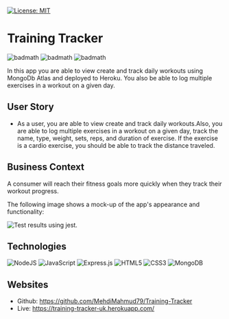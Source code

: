 
[![License: MIT](https://img.shields.io/badge/License-MIT-yellow.svg)](https://opensource.org/licenses/MIT)

# Training Tracker

![badmath](https://img.shields.io/github/issues/MehdiMahmud79/Training-Tracker)
![badmath](https://img.shields.io/github/forks/MehdiMahmud79/Training-Tracker)
![badmath](https://img.shields.io/github/stars/MehdiMahmud79/Training-Tracker)

In this app you are able to view create and track daily workouts using MongoDb Atlas and deployed to Heroku. You also be able to log multiple exercises in a workout on a given day.

## User Story

* As a user, you are able to view create and track daily workouts.Also, you are able to log multiple exercises in a workout on a given day, track the name, type, weight, sets, reps, and duration of exercise. If the exercise is a cardio exercise, you should be able to track the distance traveled.

## Business Context

A consumer will reach their fitness goals more quickly when they track their workout progress.

The following image shows a mock-up of the app's appearance and functionality:

![Test results using jest.](./assets/screen.gif)


## Technologies
![NodeJS](https://img.shields.io/badge/node.js-%2343853D.svg?style=for-the-badge&logo=node.js&logoColor=white)
![JavaScript](https://img.shields.io/badge/javascript-%23323330.svg?style=for-the-badge&logo=javascript&logoColor=%23F7DF1E)
![Express.js](https://img.shields.io/badge/express.js-%23404d59.svg?style=for-the-badge&logo=express&logoColor=%2361DAFB)
![HTML5](https://img.shields.io/badge/html5-%23E34F26.svg?style=for-the-badge&logo=html5&logoColor=white)
![CSS3](https://img.shields.io/badge/css3-%231572B6.svg?style=for-the-badge&logo=css3&logoColor=white)
![MongoDB](https://img.shields.io/badge/MongoDB-%234ea94b.svg?style=for-the-badge&logo=mongodb&logoColor=white)

## Websites
* Github: https://github.com/MehdiMahmud79/Training-Tracker
* Live: https://training-tracker-uk.herokuapp.com/
